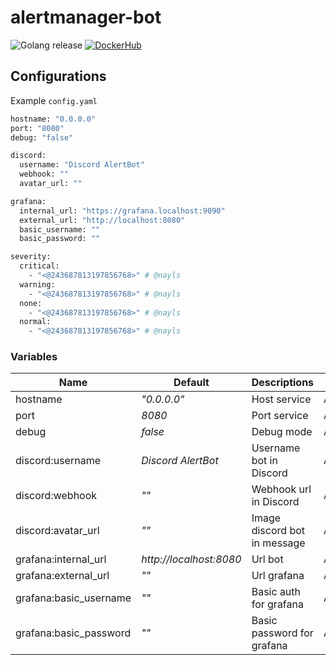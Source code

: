 # alertmanager-bot

![Golang release](https://github.com/Nayls/alertmanager-bot/workflows/Golang%20release/badge.svg?branch=master)
[![DockerHub](https://images.microbadger.com/badges/version/nayls/alertmanager-bot.svg)](https://hub.docker.com/repository/docker/nayls/alertmanager-bot)

## Configurations

Example `config.yaml`

```bash
hostname: "0.0.0.0"
port: "8080"
debug: "false"

discord:
  username: "Discord AlertBot"
  webhook: ""
  avatar_url: ""

grafana:
  internal_url: "https://grafana.localhost:9090"
  external_url: "http://localhost:8080"
  basic_username: ""
  basic_password: ""

severity:
  critical:
    - "<@243687813197856768>" # @nayls
  warning:
    - "<@243687813197856768>" # @nayls
  none:
    - "<@243687813197856768>" # @nayls
  normal:
    - "<@243687813197856768>" # @nayls
```

### Variables

|Name |Default |Descriptions |ENV |
|---|---|---|---|
| hostname             | _"0.0.0.0"_ | Host service | APP_HOSTNAME |
| port                 | _8080_ | Port service | APP_PORT |
| debug                | _false_ | Debug mode | APP_DEBUG |
| discord:username     | _Discord AlertBot_ | Username bot in Discord | APP_DISCORD_USERNAME |
| discord:webhook      | _""_ | Webhook url in Discord | APP_DISCORD_WEBHOOK |
| discord:avatar_url   | _""_ | Image discord bot in message | APP_DISCORD_AVATAR_URL |
| grafana:internal_url | _http://localhost:8080_ | Url bot | APP_GRAFANA_INTERNAL_URL |
| grafana:external_url | _""_ | Url grafana | APP_GRAFANA_EXTERNAL_URL |
| grafana:basic_username | _""_ | Basic auth for grafana | APP_GRAFANA_BASIC_USERNAME |
| grafana:basic_password | _""_ | Basic password for grafana | APP_GRAFANA_BASIC_PASSWORD |
